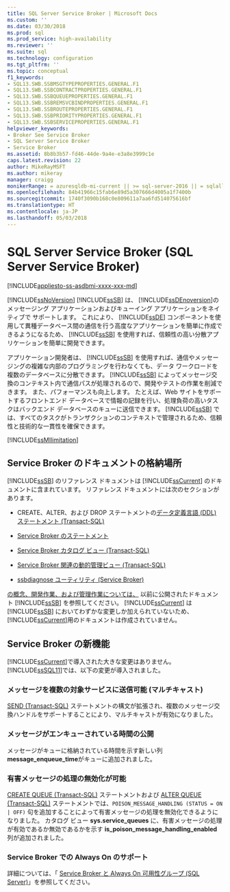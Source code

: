 ```yaml
---
title: SQL Server Service Broker | Microsoft Docs
ms.custom: ''
ms.date: 03/30/2018
ms.prod: sql
ms.prod_service: high-availability
ms.reviewer: ''
ms.suite: sql
ms.technology: configuration
ms.tgt_pltfrm: ''
ms.topic: conceptual
f1_keywords:
- SQL13.SWB.SSBMSGTYPEPROPERTIES.GENERAL.F1
- SQL13.SWB.SSBCONTRACTPROPERTIES.GENERAL.F1
- SQL13.SWB.SSBQUEUEPROPERTIES.GENERAL.F1
- SQL13.SWB.SSBREMSVCBINDPROPERTIES.GENERAL.F1
- SQL13.SWB.SSBROUTEPROPERTIES.GENERAL.F1
- SQL13.SWB.SSBPRIORITYPROPERTIES.GENERAL.F1
- SQL13.SWB.SSBSERVICEPROPERTIES.GENERAL.F1
helpviewer_keywords:
- Broker See Service Broker
- SQL Server Service Broker
- Service Broker
ms.assetid: 8b8b3b57-fd46-44de-9a4e-e3a8e3999c1e
caps.latest.revision: 22
author: MikeRayMSFT
ms.author: mikeray
manager: craigg
monikerRange: = azuresqldb-mi-current || >= sql-server-2016 || = sqlallproducts-allversions
ms.openlocfilehash: 84b41966c15fab6e89d5a307666d4005a1f7400b
ms.sourcegitcommit: 1740f3090b168c0e809611a7aa6fd514075616bf
ms.translationtype: HT
ms.contentlocale: ja-JP
ms.lasthandoff: 05/03/2018
---
```

# <a name="sql-server-service-broker"></a>SQL Server Service Broker (SQL Server Service Broker)
[!INCLUDE[appliesto-ss-asdbmi-xxxx-xxx-md](../../includes/appliesto-ss-asdbmi-xxxx-xxx-md.md)]

  [!INCLUDE[ssNoVersion](../../includes/ssnoversion-md.md)] [!INCLUDE[ssSB](../../includes/sssb-md.md)] は、 [!INCLUDE[ssDEnoversion](../../includes/ssdenoversion-md.md)]のメッセージング アプリケーションおよびキューイング アプリケーションをネイティブで サポートします。 これにより、 [!INCLUDE[ssDE](../../includes/ssde-md.md)] コンポーネントを使用して異種データベース間の通信を行う高度なアプリケーションを簡単に作成できるようになるため、 [!INCLUDE[ssSB](../../includes/sssb-md.md)] を使用すれば、信頼性の高い分散アプリケーションを簡単に開発できます。  
  
 アプリケーション開発者は、 [!INCLUDE[ssSB](../../includes/sssb-md.md)] を使用すれば、通信やメッセージングの複雑な内部のプログラミングを行わなくても、データ ワークロードを複数のデータベースに分散できます。 [!INCLUDE[ssSB](../../includes/sssb-md.md)] によってメッセージ交換のコンテキスト内で通信パスが処理されるので、開発やテストの作業を削減できます。 また、パフォーマンスも向上します。 たとえば、Web サイトをサポートするフロントエンド データベースで情報の記録を行い、処理負荷の高いタスクはバックエンド データベースのキューに送信できます。 [!INCLUDE[ssSB](../../includes/sssb-md.md)] では、すべてのタスクがトランザクションのコンテキストで管理されるため、信頼性と技術的な一貫性を確保できます。  

[!INCLUDE[ssMIlimitation](../../includes/sql-db-mi-limitation.md)]
  
## <a name="where-is-the-documentation-for-service-broker"></a>Service Broker のドキュメントの格納場所  
 [!INCLUDE[ssSB](../../includes/sssb-md.md)] のリファレンス ドキュメントは [!INCLUDE[ssCurrent](../../includes/sscurrent-md.md)] のドキュメントに含まれています。 リファレンス ドキュメントには次のセクションがあります。  
  
-   CREATE、ALTER、および DROP ステートメントの[データ定義言語 &#40;DDL&#41; ステートメント &#40;Transact-SQL&#41;](~/mdx/mdx-data-definition-statements-mdx.md)   
  
-   [Service Broker のステートメント](../../t-sql/statements/service-broker-statements.md)  
  
-   [Service Broker カタログ ビュー &#40;Transact-SQL&#41;](../../relational-databases/system-catalog-views/service-broker-catalog-views-transact-sql.md)  
  
-   [Service Broker 関連の動的管理ビュー &#40;Transact-SQL&#41;](../../relational-databases/system-dynamic-management-views/service-broker-related-dynamic-management-views-transact-sql.md)  
  
-   [ssbdiagnose ユーティリティ &#40;Service Broker&#41;](../../tools/ssbdiagnose/ssbdiagnose-utility-service-broker.md)  
  
 [の概念、開発作業、および管理作業については、](http://go.microsoft.com/fwlink/?LinkId=231312) 以前に公開されたドキュメント [!INCLUDE[ssSB](../../includes/sssb-md.md)] を参照してください。 [!INCLUDE[ssCurrent](../../includes/sscurrent-md.md)] は [!INCLUDE[ssSB](../../includes/sssb-md.md)] においてわずかな変更しか加えられていないため、 [!INCLUDE[ssCurrent](../../includes/sscurrent-md.md)]用のドキュメントは作成されていません。  
  
## <a name="whats-new-in-service-broker"></a>Service Broker の新機能  
 [!INCLUDE[ssCurrent](../../includes/sscurrent-md.md)]で導入された大きな変更はありません。  [!INCLUDE[ssSQL11](../../includes/sssql11-md.md)]では、以下の変更が導入されました。  
  
### <a name="messages-can-be-sent-to-multiple-target-services-multicast"></a>メッセージを複数の対象サービスに送信可能 (マルチキャスト)  
 [SEND &#40;Transact-SQL&#41;](../../t-sql/statements/send-transact-sql.md) ステートメントの構文が拡張され、複数のメッセージ交換ハンドルをサポートすることにより、マルチキャストが有効になりました。  
  
### <a name="queues-expose-the-message-enqueued-time"></a>メッセージがエンキューされている時間の公開  
 メッセージがキューに格納されている時間を示す新しい列 **message_enqueue_time**がキューに追加されました。  
  
### <a name="poison-message-handling-can-be-disabled"></a>有害メッセージの処理の無効化が可能  
 [CREATE QUEUE &#40;Transact-SQL&#41;](../../t-sql/statements/create-queue-transact-sql.md) ステートメントおよび [ALTER QUEUE &#40;Transact-SQL&#41;](../../t-sql/statements/alter-queue-transact-sql.md) ステートメントでは、`POISON_MESSAGE_HANDLING (STATUS = ON | OFF)` 句を追加することによって有害メッセージの処理を無効化できるようになりました。 カタログ ビュー **sys.service_queues** に、有害メッセージの処理が有効であるか無効であるかを示す **is_poison_message_handling_enabled** 列が追加されました。  
  
### <a name="always-on-support-in-service-broker"></a>Service Broker での Always On のサポート  
 詳細については、「 [Service Broker と Always On 可用性グループ (SQL Server)](../../database-engine/availability-groups/windows/service-broker-with-always-on-availability-groups-sql-server.md)」を参照してください。  
  
  

